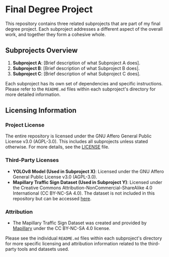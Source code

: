 # Final Degree Project

This repository contains three related subprojects that are part of my final degree project. Each subproject addresses a different aspect of the overall work, and together they form a cohesive whole.

## Subprojects Overview

1. **Subproject A**: [Brief description of what Subproject A does].
2. **Subproject B**: [Brief description of what Subproject B does].
3. **Subproject C**: [Brief description of what Subproject C does].

Each subproject has its own set of dependencies and specific instructions. Please refer to the `README.md` files within each subproject's directory for more detailed information.

## Licensing Information

### Project License
The entire repository is licensed under the GNU Affero General Public License v3.0 (AGPL-3.0). This includes all subprojects unless stated otherwise. For more details, see the [LICENSE](LICENSE) file.

### Third-Party Licenses
- **YOLOv8 Model (Used in Subproject X)**: Licensed under the GNU Affero General Public License v3.0 (AGPL-3.0).
- **Mapillary Traffic Sign Dataset (Used in Subproject Y)**: Licensed under the Creative Commons Attribution-NonCommercial-ShareAlike 4.0 International (CC BY-NC-SA 4.0). The dataset is not included in this repository but can be accessed [here](https://www.mapillary.com/dataset/trafficsign).

### Attribution
- The Mapillary Traffic Sign Dataset was created and provided by [Mapillary](https://www.mapillary.com/) under the CC BY-NC-SA 4.0 license.

Please see the individual `README.md` files within each subproject's directory for more specific licensing and attribution information related to the third-party tools and datasets used.

